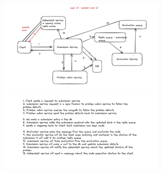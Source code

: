 ![Architecture-AlgoCraft](images/Architecture-Algocraft.jpg)
![Algocraft-flow](images/Algocraft-Executionflow.jpg)